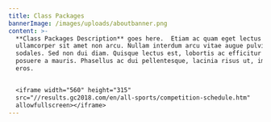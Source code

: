 ```yaml
---
title: Class Packages
bannerImage: /images/uploads/aboutbanner.png
content: >-
  **Class Packages Description** goes here.  Etiam ac quam eget lectus venenatis
  ullamcorper sit amet non arcu. Nullam interdum arcu vitae augue pulvinar
  sodales. Sed non dui diam. Quisque lectus est, lobortis ac efficitur vitae,
  posuere a mauris. Phasellus ac dui pellentesque, lacinia risus ut, imperdiet
  eros.


  <iframe width="560" height="315"
  src="//results.gc2018.com/en/all-sports/competition-schedule.htm"
  allowfullscreen></iframe>
---
```


